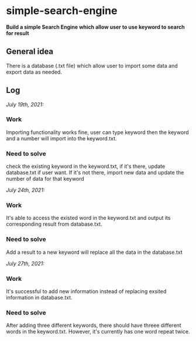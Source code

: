 # simple-search-engine
**Build a simple Search Engine which allow user to use keyword to search for result**

## General idea
There is a database (.txt file) which allow user to import some data and export data as needed.

## Log
*July 19th, 2021:*
### Work
Importing functionality works fine, user can type keyword then the keyword and a number will import into the keyword.txt. 
### Need to solve
check the existing keyword in the keyword.txt, if it's there, update database.txt if user want. If it's not there, import new data and update the number of data for that keyword

*July 24th, 2021:*
### Work
It's able to access the existed word in the keyword.txt and output its corresponding result from database.txt. 
### Need to solve
Add a result to a new keyword will replace all the data in the database.txt

*July 27th, 2021:*
### Work
It's successful to add new information instead of replacing exsited information in database.txt. 
### Need to solve
After adding three different keywords, there should have threee different words in the keyword.txt. However, it's currently has one word repeat twice.